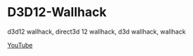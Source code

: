 # D3D12-Wallhack
d3d12 wallhack, direct3d 12 wallhack, d3d wallhack, wallhack

<a href="[https://www.youtube.com/watch?v=VIDEO_ID](https://www.youtube.com/watch?v=ad8gKDdxOug)" target="_blank">YouTube</a>
